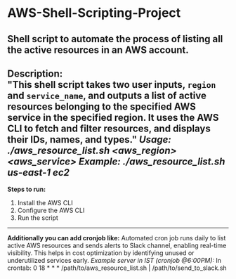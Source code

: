 # AWS-Shell-Scripting-Project
Shell script to automate the process of listing all the active resources in an AWS account.
---
**Description:**
<br>
"This shell script takes two user inputs, `region` and `service_name`, and outputs a list of active resources belonging to the specified AWS service in the specified region. It uses the AWS CLI to fetch and filter resources, and displays their IDs, names, and types."
*Usage: ./aws_resource_list.sh  <aws_region> <aws_service>*
*Example: ./aws_resource_list.sh us-east-1 ec2*
---
**Steps to run:**
1. Install the AWS CLI
2. Configure the AWS CLI
3. Run the script
---
**Additionally you can add cronjob like:**
Automated cron job runs daily to list active AWS resources and sends alerts to Slack channel, enabling real-time visibility. This helps in cost optimization by identifying unused or underutilized services early.
*Example server in IST (cronjob @6:00PM):*
In crontab:
0 18 * * * /path/to/aws_resource_list.sh <region> <service> | /path/to/send_to_slack.sh

